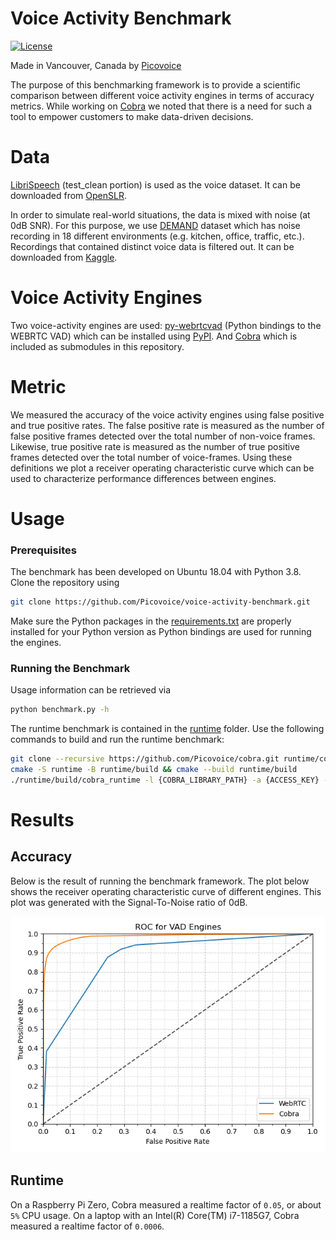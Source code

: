 # Voice Activity Benchmark

[![License](https://img.shields.io/badge/License-Apache%202.0-blue.svg)](https://github.com/Picovoice/voice-activity-benchmark/blob/master/LICENSE)

Made in Vancouver, Canada by [Picovoice](https://picovoice.ai)

The purpose of this benchmarking framework is to provide a scientific comparison between different voice activity
engines in terms of accuracy metrics. While working on [Cobra](https://github.com/Picovoice/Cobra)
we noted that there is a need for such a tool to empower customers to make data-driven decisions.


# Data

[LibriSpeech](http://www.openslr.org/12/) (test_clean portion) is used as the voice dataset.
It can be downloaded from [OpenSLR](http://www.openslr.org/resources/12/test-clean.tar.gz).

In order to simulate real-world situations, the data is mixed with noise (at 0dB SNR). For this purpose, we use
[DEMAND](https://asa.scitation.org/doi/abs/10.1121/1.4799597) dataset which has noise recording in 18 different
environments (e.g. kitchen, office, traffic, etc.). Recordings that contained distinct voice data is filtered out.
It can be downloaded from [Kaggle](https://www.kaggle.com/datasets/aanhari/demand-dataset).


# Voice Activity Engines

Two voice-activity engines are used:
[py-webrtcvad](https://github.com/wiseman/py-webrtcvad) (Python bindings to the WEBRTC VAD)
which can be installed using [PyPI](https://pypi.org/project/webrtcvad/).
And [Cobra](https://github.com/Picovoice/Cobra) which is included as submodules in this repository.


# Metric

We measured the accuracy of the voice activity engines using false positive and true positive rates.
The false positive rate is measured as the number of false positive frames detected over the total number of non-voice frames.
Likewise, true positive rate is measured as the number of true positive frames detected over the total number of voice-frames.
Using these definitions we plot a receiver operating characteristic curve which can be used to characterize performance differences between engines.


# Usage

### Prerequisites

The benchmark has been developed on Ubuntu 18.04 with Python 3.8. Clone the repository using

```bash
git clone https://github.com/Picovoice/voice-activity-benchmark.git
```

Make sure the Python packages in the [requirements.txt](/requirements.txt) are properly installed for your Python
version as Python bindings are used for running the engines.

### Running the Benchmark

Usage information can be retrieved via

```bash
python benchmark.py -h
```

The runtime benchmark is contained in the [runtime](/runtime) folder. Use the following commands to build and run the runtime benchmark:
```bash
git clone --recursive https://github.com/Picovoice/cobra.git runtime/cobra
cmake -S runtime -B runtime/build && cmake --build runtime/build
./runtime/build/cobra_runtime -l {COBRA_LIBRARY_PATH} -a {ACCESS_KEY} -w {TEST_WAVFILE_PATH}
```

# Results

## Accuracy

Below is the result of running the benchmark framework. The plot below shows the receiver operating characteristic curve
of different engines. This plot was generated with the Signal-To-Noise ratio of 0dB.

![](doc/img/summary.png)


## Runtime

On a Raspberry Pi Zero, Cobra measured a realtime factor of `0.05`, or about `5%` CPU usage.
On a laptop with an Intel(R) Core(TM) i7-1185G7, Cobra measured a realtime factor of `0.0006`.
